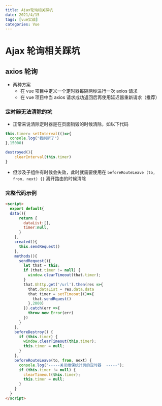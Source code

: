 ```yaml
---
title: Ajax轮询相关踩坑
date: 2021/4/15
tags: [vue实战]
categories: Vue
---
```


# Ajax 轮询相关踩坑

## axios 轮询

- 两种方案
  - 在 vue 项目中定义一个定时器每隔两秒进行一次 axios 请求
  - 在 vue 项目中当 axios 请求成功返回后再使用延迟器重新请求（推荐）

### 定时器无法清除的坑

- 正常来说清除定时器是在页面销毁的时候清除，如以下代码

```js
this.timer= setInterval(()=>{
  console.log("我刷新了")
},15000)

destroyed(){
	clearInterval(this.timer)
}
```

- 但涉及子组件有时候会失效，此时就需要使用在 `beforeRouteLeave (to, from, next) {}` 离开路由的时候清除

### 完整代码示例

```html
<script>
  export default{
  data(){
      return {
        dataList:[],
        timer:null,
      }
    },
    created(){
      this.sendRequest()
    },
    methods(){
      sendRequest(){
        let that = this;
        if (that.timer != null) {
          window.clearTimeout(that.timer);
        }
        that.$http.get('/url').then(res =>{
          that.dataList = res.data.data
          that timer = setTimeout(()=>{
            that.sendRquest()
          },2000)
        }).catch(err =>{
          throw new Error(err)
        })
      }
    },
    beforeDestroy() {
      if (this.timer) {
        window.clearTimeout(this.timer);
        this.timer = null;
      }
    },
    beforeRouteLeave(to, from, next) {
      console.log("-----关闭维保统计页的定时器  -----");
      if (this.timer != null) {
        clearTimeout(this.timer);
        this.timer = null;
      }
    }
  }
</script>
```
